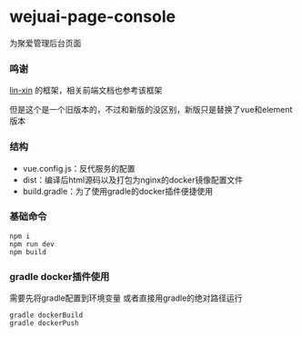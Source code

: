 # wejuai-page-console
为聚爱管理后台页面

### 鸣谢
[lin-xin](https://github.com/lin-xin/vue-manage-system)
的框架，相关前端文档也参考该框架

但是这个是一个旧版本的，不过和新版的没区别，新版只是替换了vue和element版本

### 结构
- vue.config.js：反代服务的配置
- dist：编译后html源码以及打包为nginx的docker镜像配置文件
- build.gradle：为了使用gradle的docker插件便捷使用

### 基础命令
```shell
npm i
npm run dev
npm build
```

### gradle docker插件使用
需要先将gradle配置到环境变量
或者直接用gradle的绝对路径运行
```shell
gradle dockerBuild
gradle dockerPush
```